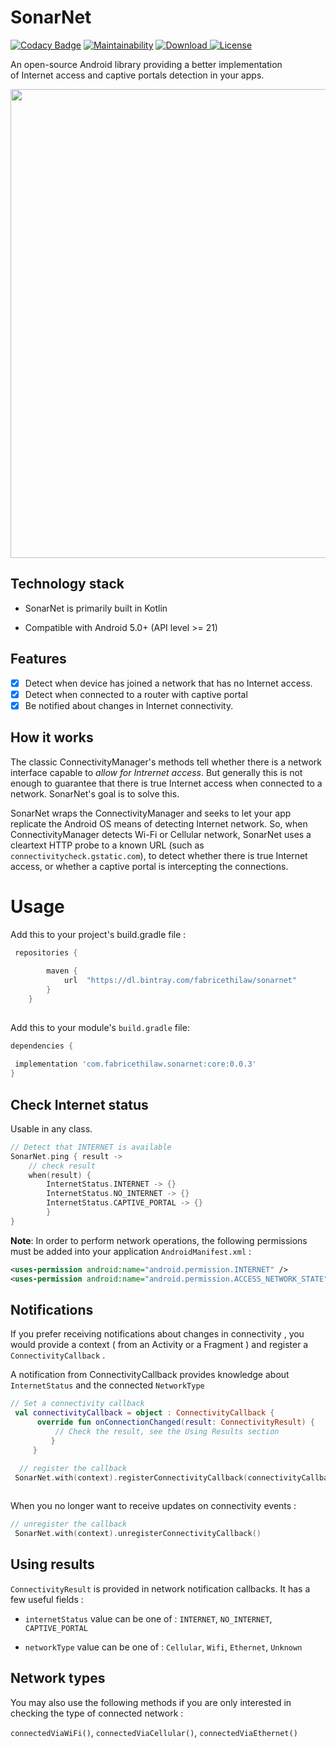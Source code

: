 # SonarNet

[![Codacy Badge](https://api.codacy.com/project/badge/Grade/99c6454342b44241b7b2abb6a70647b0)](https://app.codacy.com/gh/fabricethilaw/sonarnet?utm_source=github.com&utm_medium=referral&utm_content=fabricethilaw/sonarnet&utm_campaign=Badge_Grade)
[![Maintainability](https://api.codeclimate.com/v1/badges/8c44053197903e4669af/maintainability)](https://codeclimate.com/github/fabricethilaw/sonarnet/maintainability)
[ ![Download](https://api.bintray.com/packages/fabricethilaw/sonarnet/sonarnet/images/download.svg?version=0.0.3) ](https://bintray.com/fabricethilaw/sonarnet/sonarnet/0.0.3/link)
[![License](https://img.shields.io/badge/License-Apache%202.0-blue.svg)](https://opensource.org/licenses/Apache-2.0)

An open-source Android library providing a better implementation of Internet access and captive portals detection in your apps.

<img src="https://github.com/fabricethilaw/sonarnet/blob/master/showcase.png" width="750" />

## Technology stack

- SonarNet is primarily built in Kotlin

- Compatible with Android 5.0+ (API level >= 21)

## Features

- [x] Detect when device has joined a network that has no Internet access.
- [x] Detect when connected to a router with captive portal
- [x] Be notified about changes in Internet connectivity.

## How it works

The classic ConnectivityManager's methods tell whether there is a network interface capable to *allow for Intrernet access*. But generally this is not enough to guarantee that there is true Internet access when connected to a network. SonarNet's goal is to solve this.

SonarNet wraps the ConnectivityManager and seeks to let your app replicate the Android OS means of detecting Internet network. So, when ConnectivityManager detects Wi-Fi or Cellular network, SonarNet uses a cleartext HTTP probe to a known URL (such as `connectivitycheck.gstatic.com`), to detect whether there is true Internet access, or whether a captive portal is intercepting the connections.

# Usage

Add this to your project's build.gradle file :

```gradle
 repositories {
        
        maven {
            url  "https://dl.bintray.com/fabricethilaw/sonarnet"
        }
    }
    
```

Add this to your module's `build.gradle` file:

 ```gradle
dependencies {
  
  implementation 'com.fabricethilaw.sonarnet:core:0.0.3'
}

```

## Check Internet status

Usable in any class.

```kotlin
// Detect that INTERNET is available
SonarNet.ping { result ->
    // check result
    when(result) {
        InternetStatus.INTERNET -> {}
        InternetStatus.NO_INTERNET -> {}
        InternetStatus.CAPTIVE_PORTAL -> {}
        }
}

```

**Note**: In order to perform network operations, the following permissions must be added into your application `AndroidManifest.xml` :

```xml
<uses-permission android:name="android.permission.INTERNET" />
<uses-permission android:name="android.permission.ACCESS_NETWORK_STATE" />

```

## Notifications

If you prefer receiving notifications about changes in connectivity , you would provide a context ( from an Activity or a Fragment ) and register a `ConnectivityCallback` .

A notification from ConnectivityCallback provides knowledge about `InternetStatus` and the connected `NetworkType`

```kotlin
// Set a connectivity callback
 val connectivityCallback = object : ConnectivityCallback {
      override fun onConnectionChanged(result: ConnectivityResult) {
          // Check the result, see the Using Results section
         }
     }

  // register the callback
 SonarNet.with(context).registerConnectivityCallback(connectivityCallback)
 
```

When you no longer want to receive updates on connectivity events :

```kotlin
// unregister the callback
 SonarNet.with(context).unregisterConnectivityCallback()

```

## Using results

`ConnectivityResult` is provided in network notification callbacks. It has a few useful fields :

- `internetStatus` value can be one of : `INTERNET`, `NO_INTERNET`, `CAPTIVE_PORTAL`

- `networkType` value can be one of : `Cellular`, `Wifi`, `Ethernet`, `Unknown`

## Network types

You may also use the following methods if you are only interested in checking the type of connected network :

``connectedViaWiFi()``, ``connectedViaCellular()``, ``connectedViaEthernet()``
